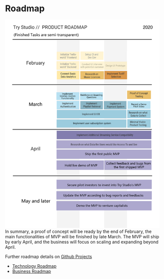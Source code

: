 # Roadmap

![Roadmap](./roadmap.png)
In summary, a proof of concept will be ready by the end of February, the main functionalities of MVP will be finished by late March. The MVP will ship by early April, and the business will focus on scaling and expanding beyond April.

Further roadmap details on [Github Projects](https://github.com/dcsil/try-studio/projects)
- [Technology Roadmap](https://github.com/dcsil/try-studio/projects/1)
- [Business Roadmap](https://github.com/dcsil/try-studio/projects/2)
